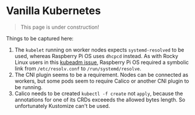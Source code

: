 # Vanilla Kubernetes

> This page is under construction!

Things to be captured here:

1. The `kubelet` running on worker nodes expects `systemd-resolved` to be
   used, whereas Raspberry Pi OS uses `dhcpcd` instead. As with Rocky Linux
   users in this
   [kubeadm issue](https://github.com/kubernetes/kubeadm/issues/1124),
   Raspberry Pi OS required a symbolic link from `/etc/resolv.conf` to
   `/run/systemd/resolve`.
2. The CNI plugin seems to be a requirement. Nodes can be connected as
   workers, but some pods seem to require Calico or another CNI plugin to
   be running.
3. Calico needs to be created `kubectl -f create` not `apply`, because the
   annotations for one of its CRDs exceeeds the allowed bytes length. So
   unfortunately Kustomize can't be used.
